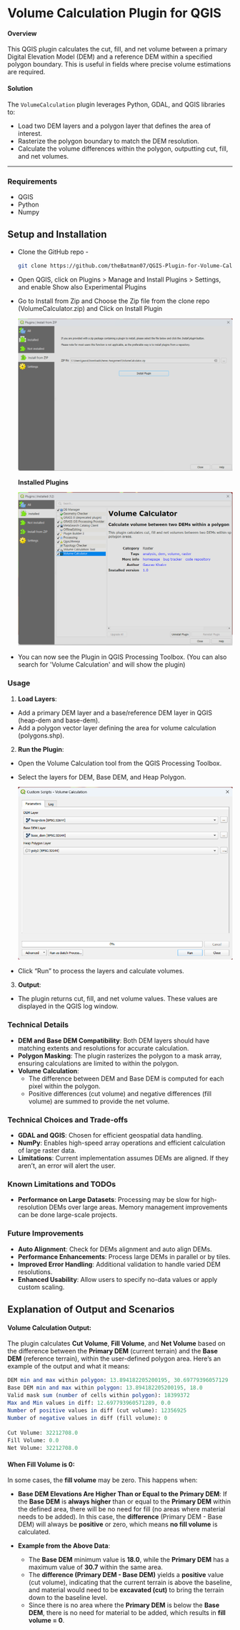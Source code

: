 # Volume Calculation Plugin for QGIS

#### Overview

This QGIS plugin calculates the cut, fill, and net volume between a primary Digital Elevation Model (DEM) and a reference DEM within a specified polygon boundary. This is useful in fields where precise volume estimations are required.

#### Solution

The `VolumeCalculation` plugin leverages Python, GDAL, and QGIS libraries to:

- Load two DEM layers and a polygon layer that defines the area of interest.
- Rasterize the polygon boundary to match the DEM resolution.
- Calculate the volume differences within the polygon, outputting cut, fill, and net volumes.

---

### Requirements

- QGIS
- Python
- Numpy

## Setup and Installation

- Clone the GitHub repo -
  
  ```bash
  git clone https://github.com/theBatman07/QGIS-Plugin-for-Volume-Calculation.git
  ```
  
- Open QGIS, click on Plugins > Manage and Install Plugins > Settings, and enable Show also Experimental Plugins
  
- Go to Install from Zip and Choose the Zip file from the clone repo (VolumeCalculator.zip) and Click on Install Plugin

    ![Install from Zip](img/install.png)

    **Installed Plugins**

    ![After Installation](img/check.png) 
  
- You can now see the Plugin in QGIS Processing Toolbox. (You can also search for 'Volume Calculation' and will show the plugin)
  

### Usage

1. **Load Layers**:
  
  - Add a primary DEM layer and a base/reference DEM layer in QGIS (heap-dem and base-dem).
  - Add a polygon vector layer defining the area for volume calculation (polygons.shp).
2. **Run the Plugin**:
  
  - Open the Volume Calculation tool from the QGIS Processing Toolbox.
  - Select the layers for DEM, Base DEM, and Heap Polygon.

    ![Plugin Select Layers](img/selectdem.png)

  - Click “Run” to process the layers and calculate volumes.
3. **Output**:
  
  - The plugin returns cut, fill, and net volume values. These values are displayed in the QGIS log window.

### Technical Details

- **DEM and Base DEM Compatibility**: Both DEM layers should have matching extents and resolutions for accurate calculation.
- **Polygon Masking**: The plugin rasterizes the polygon to a mask array, ensuring calculations are limited to within the polygon.
- **Volume Calculation**:
  - The difference between DEM and Base DEM is computed for each pixel within the polygon.
  - Positive differences (cut volume) and negative differences (fill volume) are summed to provide the net volume.

### Technical Choices and Trade-offs

- **GDAL and QGIS**: Chosen for efficient geospatial data handling.
- **NumPy**: Enables high-speed array operations and efficient calculation of large raster data.
- **Limitations**: Current implementation assumes DEMs are aligned. If they aren’t, an error will alert the user.

### Known Limitations and TODOs

- **Performance on Large Datasets**: Processing may be slow for high-resolution DEMs over large areas. Memory management improvements can be done large-scale projects.

### Future Improvements

- **Auto Alignment**: Check for DEMs alignment and auto align DEMs.
- **Performance Enhancements**: Process large DEMs in parallel or by tiles.
- **Improved Error Handling**: Additional validation to handle varied DEM resolutions.
- **Enhanced Usability**: Allow users to specify no-data values or apply custom scaling.

## Explanation of Output and Scenarios

#### **Volume Calculation Output:**

The plugin calculates **Cut Volume**, **Fill Volume**, and **Net Volume** based on the difference between the **Primary DEM** (current terrain) and the **Base DEM** (reference terrain), within the user-defined polygon area. Here’s an example of the output and what it means:

```mathematica
DEM min and max within polygon: 13.894182205200195, 30.69779396057129
Base DEM min and max within polygon: 13.894182205200195, 18.0
Valid mask sum (number of cells within polygon): 18399372
Max and Min values in diff: 12.697793960571289, 0.0
Number of positive values in diff (cut volume): 12356925
Number of negative values in diff (fill volume): 0

Cut Volume: 32212708.0
Fill Volume: 0.0
Net Volume: 32212708.0
```

#### **When Fill Volume is 0:**

In some cases, the **fill volume** may be zero. This happens when:

- **Base DEM Elevations Are Higher Than or Equal to the Primary DEM**: If the **Base DEM** is **always higher** than or equal to the **Primary DEM** within the defined area, there will be no need for fill (no areas where material needs to be added). In this case, the **difference** (Primary DEM - Base DEM) will always be **positive** or zero, which means **no fill volume** is calculated.
  
- **Example from the Above Data**:
  
  - The **Base DEM** minimum value is **18.0**, while the **Primary DEM** has a maximum value of **30.7** within the same area.
  - The **difference (Primary DEM - Base DEM)** yields a **positive** value (cut volume), indicating that the current terrain is above the baseline, and material would need to be **excavated (cut)** to bring the terrain down to the baseline level.
  - Since there is no area where the **Primary DEM** is below the **Base DEM**, there is no need for material to be added, which results in **fill volume = 0**.